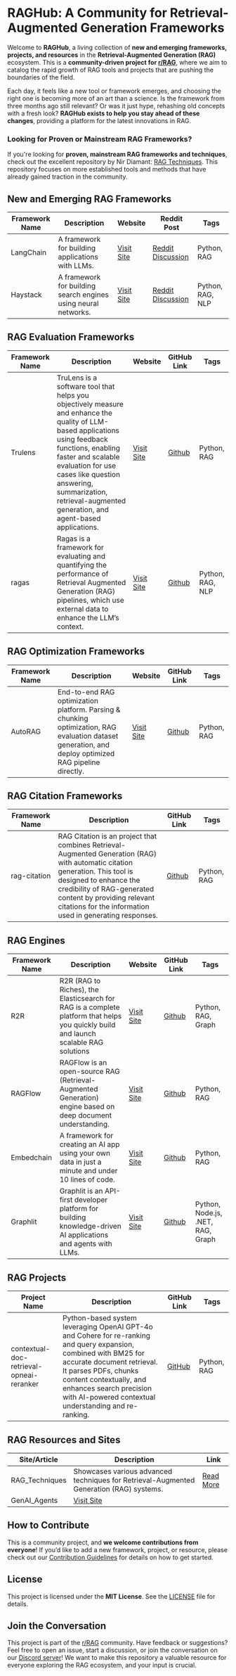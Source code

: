 # RAGHub: A Community for Retrieval-Augmented Generation Frameworks

Welcome to **RAGHub**, a living collection of **new and emerging frameworks, projects, and resources** in the **Retrieval-Augmented Generation (RAG)** ecosystem. This is a **community-driven project for [r/RAG](https://www.reddit.com/r/Rag/)**, where we aim to catalog the rapid growth of RAG tools and projects that are pushing the boundaries of the field.

Each day, it feels like a new tool or framework emerges, and choosing the right one is becoming more of an art than a science. Is the framework from three months ago still relevant? Or was it just hype, rehashing old concepts with a fresh look? **RAGHub exists to help you stay ahead of these changes**, providing a platform for the latest innovations in RAG.

### Looking for Proven or Mainstream RAG Frameworks?

If you're looking for **proven, mainstream RAG frameworks and techniques**, check out the excellent repository by Nir Diamant: [RAG Techniques](https://github.com/NirDiamant/RAG_Techniques). This repository focuses on more established tools and methods that have already gained traction in the community.

## New and Emerging RAG Frameworks

| Framework Name | Description                                                    | Website                                   | Reddit Post                                                                  | Tags             |
| -------------- | -------------------------------------------------------------- | ----------------------------------------- | ---------------------------------------------------------------------------- | ---------------- |
| LangChain      | A framework for building applications with LLMs.               | [Visit Site](https://langchain.com)       | [Reddit Discussion](https://www.reddit.com/r/RAG/comments/example_langchain) | Python, RAG      |
| Haystack       | A framework for building search engines using neural networks. | [Visit Site](https://haystack.deepset.ai) | [Reddit Discussion](https://www.reddit.com/r/RAG/comments/example_haystack)  | Python, RAG, NLP |

## RAG Evaluation Frameworks

| Framework Name | Description                                                                                                                                                                                                                                                                                           | Website                                        | GitHub Link                                           | Tags             |
| -------------- | ----------------------------------------------------------------------------------------------------------------------------------------------------------------------------------------------------------------------------------------------------------------------------------------------------- | ---------------------------------------------- | ----------------------------------------------------- | ---------------- |
| Trulens        | TruLens is a software tool that helps you objectively measure and enhance the quality of LLM-based applications using feedback functions, enabling faster and scalable evaluation for use cases like question answering, summarization, retrieval-augmented generation, and agent-based applications. | [Visit Site](https://www.trulens.org/)         | [Github](https://github.com/truera/trulens)           | Python, RAG      |
| ragas          | Ragas is a framework for evaluating and quantifying the performance of Retrieval Augmented Generation (RAG) pipelines, which use external data to enhance the LLM’s context.                                                                                                                          | [Visit Site](https://docs.ragas.io/en/stable/) | [Github](https://github.com/explodinggradients/ragas) | Python, RAG, NLP |

## RAG Optimization Frameworks

| Framework Name | Description                                                                                                                                                                                                                                                                                           | Website                                        | GitHub Link                                           | Tags             |
| -------------- | ----------------------------------------------------------------------------------------------------------------------------------------------------------------------------------------------------------------------------------------------------------------------------------------------------- | ---------------------------------------------- | ----------------------------------------------------- | ---------------- |
| AutoRAG        | End-to-end RAG optimization platform. Parsing & chunking optimization, RAG evaluation dataset generation, and deploy optimized RAG pipeline directly.                                                                                                                                                 | [Visit Site](https://auto-rag.com/)            | [Github](https://github.com/Marker-Inc-Korea/AutoRAG) | Python, RAG      |


## RAG Citation Frameworks

| Framework Name    | Description                                                                                                                                                                                                                                                                   | GitHub Link                                              |  Tags        |
|-------------------|------------------------------------------------------------------------------------------------------------------------------------------------------------------------------------------------------------------------------------------------------------------------------ |--------------------------------------------------------- |------------- |
| rag-citation      | RAG Citation is an project that combines Retrieval-Augmented Generation (RAG) with automatic citation generation. This tool is designed to enhance the credibility of RAG-generated content by providing relevant citations for the information used in generating responses. | [Github](https://github.com/rahulanand1103/rag-citation) | Python, RAG  | 



## RAG Engines

| Framework Name | Description                                                                                                                          | Website                                                         | GitHub Link                                                   | Tags               |
| -------------- | ------------------------------------------------------------------------------------------------------------------------------------ | --------------------------------------------------------------- | ------------------------------------------------------------- | ------------------ |
| R2R            | R2R (RAG to Riches), the Elasticsearch for RAG is a complete platform that helps you quickly build and launch scalable RAG solutions | [Visit Site](https://r2r-docs.sciphi.ai/introduction)           | [Github](https://github.com/SciPhi-AI/R2R)                    | Python, RAG, Graph |
| RAGFlow        | RAGFlow is an open-source RAG (Retrieval-Augmented Generation) engine based on deep document understanding.                          | [Visit Site](https://ragflow.io)                                | [Github](https://github.com/infiniflow/ragflow)               | Python, RAG        |
| Embedchain     | A framework for creating an AI app using your own data in just a minute and under 10 lines of code.                                  | [Visit Site](https://docs.embedchain.ai/get-started/quickstart) | [Github](https://github.com/mem0ai/mem0/tree/main/embedchain) | Python, RAG        |
| Graphlit     | Graphlit is an API-first developer platform for building knowledge-driven AI applications and agents with LLMs.                                   | [Visit Site](https://www.graphlit.com) | [Github](https://github.com/graphlit) | Python, Node.js, .NET, RAG, Graph        |

## RAG Projects

| Project Name                             | Description                                                                                                                                                                                                                                                                         | GitHub Link                                                                           | Tags        |
| ---------------------------------------- | ----------------------------------------------------------------------------------------------------------------------------------------------------------------------------------------------------------------------------------------------------------------------------------- | ------------------------------------------------------------------------------------- | ----------- |
| contextual-doc-retrieval-opneai-reranker | Python-based system leveraging OpenAI GPT-4o and Cohere for re-ranking and query expansion, combined with BM25 for accurate document retrieval. It parses PDFs, chunks content contextually, and enhances search precision with AI-powered contextual understanding and re-ranking. | [GitHub](https://github.com/lesteroliver911/contextual-doc-retrieval-opneai-reranker) | Python, RAG |

## RAG Resources and Sites

| Site/Article   | Description                                                                             | Link                                                      |
| -------------- | --------------------------------------------------------------------------------------- | --------------------------------------------------------- |
| RAG_Techniques | Showcases various advanced techniques for Retrieval-Augmented Generation (RAG) systems. | [Read More](https://github.com/NirDiamant/RAG_Techniques) |
| GenAI_Agents   | [Visit Site](https://github.com/NirDiamant/GenAI_Agents)                                |

## How to Contribute

This is a community project, and **we welcome contributions from everyone**! If you’d like to add a new framework, project, or resource, please check out our [Contribution Guidelines](CONTRIBUTING.md) for details on how to get started.

## License

This project is licensed under the **MIT License**. See the [LICENSE](LICENSE) file for details.

## Join the Conversation

This project is part of the [r/RAG](https://www.reddit.com/r/Rag/) community. Have feedback or suggestions? Feel free to open an issue, start a discussion, or join the conversation on our [Discord server](https://discord.gg/nn92wC5QmN)! We want to make this repository a valuable resource for everyone exploring the RAG ecosystem, and your input is crucial.

